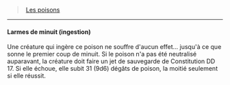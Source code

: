 ﻿> [Les poisons](hd_poisons.md)

---

#### Larmes de minuit (ingestion)

Une créature qui ingère ce poison ne souffre d'aucun effet… jusqu'à ce que sonne le premier coup de minuit. Si le poison n'a pas été neutralisé auparavant, la créature doit faire un jet de sauvegarde de Constitution DD 17. Si elle échoue, elle subit 31 (9d6) dégâts de poison, la moitié seulement si elle réussit.

